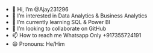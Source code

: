 - 👋 Hi, I’m @Ajay231296
- 👀 I’m interested in Data Analytics & Business Analytics
- 🌱 I’m currently learning SQL & Power BI
- 💞️ I’m looking to collaborate on GitHub
- 📫 How to reach me Whatsapp Only +917355724191
- 😄 Pronouns: He/Him

<!---
Ajay231296/Ajay231296 is a ✨ special ✨ repository because its `README.md` (this file) appears on your GitHub profile.
You can click the Preview link to take a look at your changes.
--->
